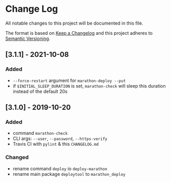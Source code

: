 # Change Log
All notable changes to this project will be documented in this file.

The format is based on [Keep a Changelog](http://keepachangelog.com/)
and this project adheres to [Semantic Versioning](http://semver.org/).

## [3.1.1] - 2021-10-08
### Added
- `--force-restart` argument for `marathon-deploy --put`
- if `$INITIAL_SLEEP_DURATION` is set, `marathon-check` will sleep this duration instead of the default 20s

## [3.1.0] - 2019-10-20
### Added
- command `marathon-check`
- CLI args: `--user`, `--password`,  `--https-verify`
- Travis CI with `pylint` & this `CHANGELOG.md`

### Changed
- rename command `deploy` io `deploy-marathon`
- rename main package `deploytool` to `marathon_deploy`
